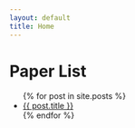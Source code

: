 ```yaml
---
layout: default
title: Home
---
```


# Paper List

<ul class="post-list">
  {% for post in site.posts %}
    <li>
      <a href="{{ post.url | relative_url }}">{{ post.title }}</a>
    </li>
  {% endfor %}
</ul>